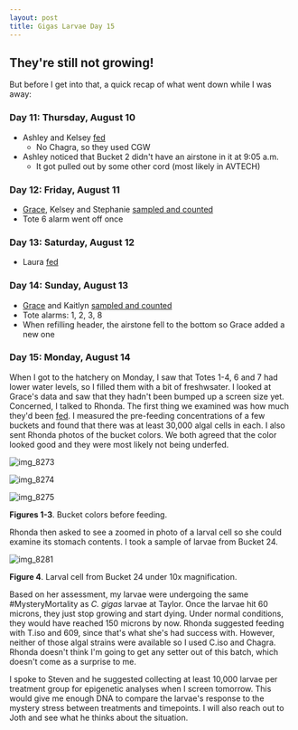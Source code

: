 ```yaml
---
layout: post
title: Gigas Larvae Day 15
---
```


## They're still not growing!

But before I get into that, a quick recap of what went down while I was away:

### Day 11: Thursday, August 10

- Ashley and Kelsey [fed](https://github.com/RobertsLab/project-oyster-oa/blob/master/data/Manchester/2017-07-30-Pacific-Oyster-Larvae/2017-07-30-Feeding.xlsx)
  - No Chagra, so they used CGW
- Ashley noticed that Bucket 2 didn't have an airstone in it at 9:05 a.m.
  - It got pulled out by some other cord (most likely in AVTECH)

### Day 12: Friday, August 11

- [Grace](https://genefish.wordpress.com/2017/08/16/graces-notebook-manchester-august-11th-and-13th-2017/), Kelsey and Stephanie [sampled and counted](https://github.com/RobertsLab/project-oyster-oa/blob/master/data/Manchester/2017-07-30-Pacific-Oyster-Larvae/2017-08-02-Larvae-Counts.xlsx)
- Tote 6 alarm went off once

### Day 13: Saturday, August 12

- Laura [fed](https://github.com/RobertsLab/project-oyster-oa/blob/master/data/Manchester/2017-07-30-Pacific-Oyster-Larvae/2017-07-30-Feeding.xlsx)

### Day 14: Sunday, August 13

- [Grace](https://genefish.wordpress.com/2017/08/16/graces-notebook-manchester-august-11th-and-13th-2017/) and Kaitlyn [sampled and counted](https://github.com/RobertsLab/project-oyster-oa/blob/master/data/Manchester/2017-07-30-Pacific-Oyster-Larvae/2017-08-02-Larvae-Counts.xlsx)
- Tote alarms: 1, 2, 3, 8
- When refilling header, the airstone fell to the bottom so Grace added a new one

### Day 15: Monday, August 14

When I got to the hatchery on Monday, I saw that Totes 1-4, 6 and 7 had lower water levels, so I filled them with a bit of freshwsater. I looked at Grace's data and saw that they hadn't been bumped up a screen size yet. Concerned, I talked to Rhonda. The first thing we examined was how much they'd been [fed](https://github.com/RobertsLab/project-oyster-oa/blob/master/data/Manchester/2017-07-30-Pacific-Oyster-Larvae/2017-07-30-Feeding.xlsx). I measured the pre-feeding concentrations of a few buckets and found that there was at least 30,000 algal cells in each. I also sent Rhonda photos of the bucket colors. We both agreed that the color looked good and they were most likely not being underfed.

![img_8273](https://user-images.githubusercontent.com/22335838/29897482-eb894570-8d95-11e7-92cd-8cc6d24e2a99.JPG)

![img_8274](https://user-images.githubusercontent.com/22335838/29897481-eb862c82-8d95-11e7-8dab-a6998cc9041f.JPG)

![img_8275](https://user-images.githubusercontent.com/22335838/29897483-eb8c40e0-8d95-11e7-89b8-b0d1f95cb3a2.JPG)

**Figures 1-3**. Bucket colors before feeding.

Rhonda then asked to see a zoomed in photo of a larval cell so she could examine its stomach contents. I took a sample of larvae from Bucket 24.

![img_8281](https://user-images.githubusercontent.com/22335838/29897753-4d662fd2-8d97-11e7-84fa-f2bbbf94c78d.JPG)

**Figure 4**. Larval cell from Bucket 24 under 10x magnification.

Based on her assessment, my larvae were undergoing the same #MysteryMortality as *C. gigas* larvae at Taylor. Once the larvae hit 60 microns, they just stop growing and start dying. Under normal conditions, they would have reached 150 microns by now. Rhonda suggested feeding with T.iso and 609, since that's what she's had success with. However, neither of those algal strains were available so I used C.iso and Chagra. Rhonda doesn't think I'm going to get any setter out of this batch, which doesn't come as a surprise to me.

I spoke to Steven and he suggested collecting at least 10,000 larvae per treatment group for epigenetic analyses when I screen tomorrow. This would give me enough DNA to compare the larvae's response to the mystery stress between treatments and timepoints. I will also reach out to Joth and see what he thinks about the situation.

